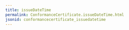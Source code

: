 ```yaml
---
title: issueDateTime
permalink: ConformanceCertificate.issueDateTime.html
jsonid: conformancecertificate_issuedatetime
---
```

